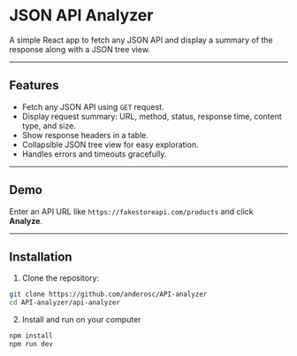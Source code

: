 # JSON API Analyzer

A simple React app to fetch any JSON API and display a summary of the response along with a JSON tree view.

---

## Features

- Fetch any JSON API using `GET` request.
- Display request summary: URL, method, status, response time, content type, and size.
- Show response headers in a table.
- Collapsible JSON tree view for easy exploration.
- Handles errors and timeouts gracefully.

---

## Demo

Enter an API URL like `https://fakestoreapi.com/products` and click **Analyze**.

---

## Installation

1. Clone the repository:

```bash
git clone https://github.com/anderosc/API-analyzer
cd API-analyzer/api-analyzer
```
2. Install and run on your computer
```bash
npm install
npm run dev
```
